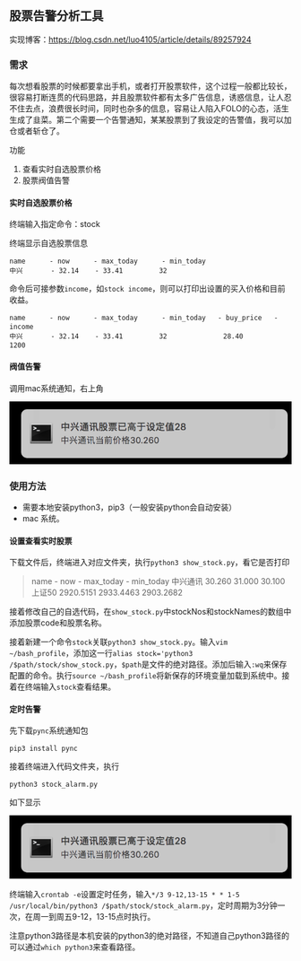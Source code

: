 ## 股票告警分析工具

实现博客：https://blog.csdn.net/luo4105/article/details/89257924

### 需求

每次想看股票的时候都要拿出手机，或者打开股票软件，这个过程一般都比较长，很容易打断连贯的代码思路，并且股票软件都有太多广告信息，诱惑信息，让人忍不住去点，浪费很长时间，同时也杂多的信息，容易让人陷入FOLO的心态，活生生成了韭菜。第二个需要一个告警通知，某某股票到了我设定的告警值，我可以加仓或者斩仓了。

功能

1. 查看实时自选股票价格
2. 股票阀值告警

#### 实时自选股票价格

终端输入指定命令：stock

终端显示自选股票信息

```
name      - now      - max_today      - min_today
中兴       - 32.14    - 33.41         32
```

命令后可接参数`income`，如`stock income`，则可以打印出设置的买入价格和目前收益。

```
name      - now      - max_today      - min_today   - buy_price   - income
中兴       - 32.14    - 33.41         32              28.40         1200
```

#### 阀值告警

调用mac系统通知，右上角

![image-20190402175537291](stock_notify.png)

### 使用方法

- 需要本地安装python3，pip3（一般安装python会自动安装）
- mac 系统。

#### 设置查看实时股票

下载文件后，终端进入对应文件夹，执行`python3 show_stock.py`，看它是否打印

> name      - now      - max_today      - min_today
> 中兴通讯    30.260    31.000         30.100
> 上证50    2920.5151    2933.4463         2903.2682

接着修改自己的自选代码，在`show_stock.py`中stockNos和stockNames的数组中添加股票code和股票名称。

接着新建一个命令`stock`关联`python3 show_stock.py`。输入`vim ~/bash_profile`，添加这一行`alias stock='python3 /$path/stock/show_stock.py`，`$path`是文件的绝对路径。添加后输入`:wq`来保存配置的命令。执行`source ~/bash_profile`将新保存的环境变量加载到系统中。接着在终端输入`stock`查看结果。

#### 定时告警

先下载`pync`系统通知包

```
pip3 install pync
```

接着终端进入代码文件夹，执行

```
python3 stock_alarm.py 
```

如下显示

![image-20190412220908534](stock_notify.png)

终端输入`crontab -e`设置定时任务，输入`*/3 9-12,13-15 * * 1-5 /usr/local/bin/python3 /$path/stock/stock_alarm.py`，定时周期为3分钟一次，在周一到周五9-12，13-15点时执行。

注意python3路径是本机安装的python3的绝对路径，不知道自己python3路径的可以通过`which python3`来查看路径。
